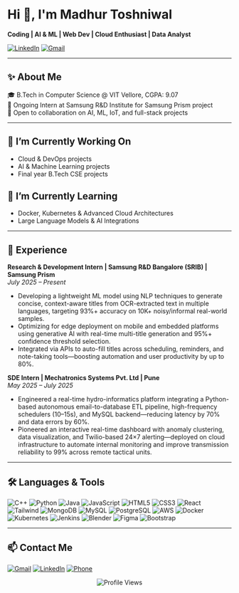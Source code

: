 # Hi 👋, I'm Madhur Toshniwal
**Coding | AI & ML | Web Dev | Cloud Enthusiast | Data Analyst**

[![LinkedIn](https://img.shields.io/badge/LinkedIn-Madhur-blue?style=flat-square&logo=linkedin&logoColor=white)](https://www.linkedin.com/in/madhur-toshniwal)
[![Gmail](https://img.shields.io/badge/Gmail-Madhur-red?style=flat-square&logo=gmail&logoColor=white)](mailto:madhurtoshniwal03@gmail.com)

---

## ✨ About Me
🎓 B.Tech in Computer Science @ VIT Vellore, CGPA: 9.07  
💼 Ongoing Intern at Samsung R&D Institute for Samsung Prism project  
🤝 Open to collaboration on AI, ML, IoT, and full-stack projects  

---

## 🔭 I’m Currently Working On    
- Cloud & DevOps projects  
- AI & Machine Learning projects  
- Final year B.Tech CSE projects  

## 🌱 I’m Currently Learning
- Docker, Kubernetes & Advanced Cloud Architectures  
- Large Language Models & AI Integrations  

---

## 💼 Experience

**Research & Development Intern | Samsung R&D Bangalore (SRIB) | Samsung Prism**  
*July 2025 – Present*  
- Developing a lightweight ML model using NLP techniques to generate concise, context-aware titles from OCR-extracted text in multiple languages, targeting 93%+ accuracy on 10K+ noisy/informal real-world samples.  
- Optimizing for edge deployment on mobile and embedded platforms using generative AI with real-time multi-title generation and 95%+ confidence threshold selection.  
- Integrated via APIs to auto-fill titles across scheduling, reminders, and note-taking tools—boosting automation and user productivity by up to 80%.

**SDE Intern | Mechatronics Systems Pvt. Ltd | Pune**  
*May 2025 – July 2025*  
- Engineered a real-time hydro-informatics platform integrating a Python-based autonomous email-to-database ETL pipeline, high-frequency schedulers (10–15s), and MySQL backend—reducing latency by 70% and data errors by 60%.  
- Pioneered an interactive real-time dashboard with anomaly clustering, data visualization, and Twilio-based 24×7 alerting—deployed on cloud infrastructure to automate internal monitoring and improve transmission reliability to 99% across remote tactical units.

---

## 🛠 Languages & Tools

![C++](https://img.shields.io/badge/C++-00599C?style=for-the-badge&logo=cplusplus&logoColor=white)
![Python](https://img.shields.io/badge/Python-3776AB?style=for-the-badge&logo=python&logoColor=white)
![Java](https://img.shields.io/badge/Java-007396?style=for-the-badge&logo=java&logoColor=white)
![JavaScript](https://img.shields.io/badge/JavaScript-F7DF1E?style=for-the-badge&logo=javascript&logoColor=black)
![HTML5](https://img.shields.io/badge/HTML5-E34F26?style=for-the-badge&logo=html5&logoColor=white)
![CSS3](https://img.shields.io/badge/CSS3-1572B6?style=for-the-badge&logo=css3&logoColor=white)
![React](https://img.shields.io/badge/React-61DAFB?style=for-the-badge&logo=react&logoColor=black)
![Tailwind](https://img.shields.io/badge/Tailwind-06B6D4?style=for-the-badge&logo=tailwindcss&logoColor=white)
![MongoDB](https://img.shields.io/badge/MongoDB-47A248?style=for-the-badge&logo=mongodb&logoColor=white)
![MySQL](https://img.shields.io/badge/MySQL-4479A1?style=for-the-badge&logo=mysql&logoColor=white)
![PostgreSQL](https://img.shields.io/badge/PostgreSQL-336791?style=for-the-badge&logo=postgresql&logoColor=white)
![AWS](https://img.shields.io/badge/AWS-232F3E?style=for-the-badge&logo=amazon-aws&logoColor=white)
![Docker](https://img.shields.io/badge/Docker-2496ED?style=for-the-badge&logo=docker&logoColor=white)
![Kubernetes](https://img.shields.io/badge/Kubernetes-326CE5?style=for-the-badge&logo=kubernetes&logoColor=white)
![Jenkins](https://img.shields.io/badge/Jenkins-D24939?style=for-the-badge&logo=jenkins&logoColor=white)
![Blender](https://img.shields.io/badge/Blender-F5792A?style=for-the-badge&logo=blender&logoColor=white)
![Figma](https://img.shields.io/badge/Figma-F24E1E?style=for-the-badge&logo=figma&logoColor=white)
![Bootstrap](https://img.shields.io/badge/Bootstrap-7952B3?style=for-the-badge&logo=bootstrap&logoColor=white)

---


## 📫 Contact Me

[![Gmail](https://img.shields.io/badge/Gmail-Email-red?style=for-the-badge&logo=gmail&logoColor=white)](mailto:madhurtoshniwal03@gmail.com)
[![LinkedIn](https://img.shields.io/badge/LinkedIn-Connect-blue?style=for-the-badge&logo=linkedin&logoColor=white)](https://www.linkedin.com/in/madhur-toshniwal)
[![Phone](https://img.shields.io/badge/Phone-+91--7248942163-blue?style=for-the-badge&logo=phone&logoColor=white)]()
<p align="center">
  <img src="https://visitor-badge.laobi.icu/badge?page_id=MadhurToshniwal.MadhurToshniwal&label=Profile%20Views&left_color=gray&right_color=blue" alt="Profile Views"/>
</p>

